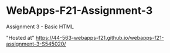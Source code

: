 # WebApps-F21-Assignment-3
Assignment 3 - Basic HTML

"Hosted at" https://44-563-webapps-f21.github.io/webapps-f21-assignment-3-S545020/
